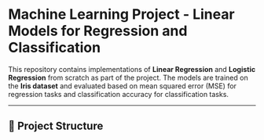 # Machine Learning Project - Linear Models for Regression and Classification

This repository contains implementations of **Linear Regression** and **Logistic Regression** from scratch as part of the project. The models are trained on the **Iris dataset** and evaluated based on mean squared error (MSE) for regression tasks and classification accuracy for classification tasks.

---

## 📌 **Project Structure**
